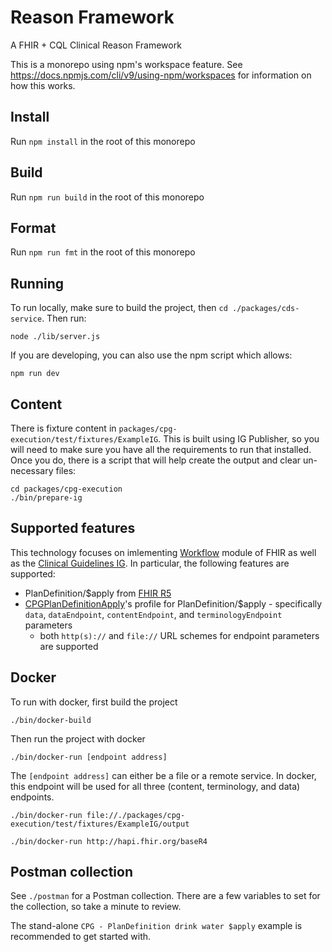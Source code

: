 # Reason Framework

A FHIR + CQL Clinical Reason Framework

This is a monorepo using npm's workspace feature. See
https://docs.npmjs.com/cli/v9/using-npm/workspaces for information on how this
works.

## Install

Run `npm install` in the root of this monorepo

## Build

Run `npm run build` in the root of this monorepo

## Format

Run `npm run fmt` in the root of this monorepo

## Running

To run locally, make sure to build the project, then `cd
./packages/cds-service`. Then run:
```
node ./lib/server.js
```

If you are developing, you can also use the npm script which allows:
```
npm run dev
```

## Content

There is fixture content in `packages/cpg-execution/test/fixtures/ExampleIG`.
This is built using IG Publisher, so you will need to make sure you have all the
requirements to run that installed. Once you do, there is a script that will
help create the output and clear un-necessary files:

```
cd packages/cpg-execution
./bin/prepare-ig
```

## Supported features
This technology focuses on imlementing [Workflow]([url](https://hl7.org/fhir/r5/workflow-module.html)) module of FHIR as well as the [Clinical Guidelines IG](https://hl7.org/fhir/uv/cpg/index.html). In particular, the following features are supported:

* PlanDefinition/$apply from [FHIR R5](https://hl7.org/fhir/r5/plandefinition-operation-apply.html)
* [CPGPlanDefinitionApply](https://hl7.org/fhir/uv/cpg/OperationDefinition-cpg-plandefinition-apply.html)'s profile for PlanDefinition/$apply - specifically `data`, `dataEndpoint`, `contentEndpoint`, and `terminologyEndpoint` parameters
  * both `http(s)://` and `file://` URL schemes for endpoint parameters are supported

## Docker

To run with docker, first build the project
```
./bin/docker-build
```

Then run the project with docker
```
./bin/docker-run [endpoint address]
```

The `[endpoint address]` can either be a file or a remote service. In docker,
this endpoint will be used for all three (content, terminology, and data)
endpoints.

```
./bin/docker-run file://./packages/cpg-execution/test/fixtures/ExampleIG/output
```

```
./bin/docker-run http://hapi.fhir.org/baseR4
```

## Postman collection

See `./postman` for a Postman collection. There are a few variables to set for
the collection, so take a minute to review.

The stand-alone `CPG - PlanDefinition drink water $apply` example is recommended to get started with.
